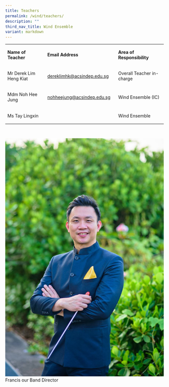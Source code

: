 ```yaml
---
title: Teachers
permalink: /wind/teachers/
description: ""
third_nav_title: Wind Ensemble
variant: markdown
---
```

<table width="619">
<tbody>
<tr>
<td width="196">
<p><strong>Name of Teacher</strong></p>
</td>
<td width="227">
<p><strong>Email Address</strong></p>
</td>
<td width="197">
<p><strong>Area of Responsibility</strong></p>
</td>
</tr>
<tr>
<td width="196">
<p>Mr Derek Lim Heng Kiat</p>
</td>
<td width="227">
<p><a href="mailto:dereklimhk@acsindep.edu.sg">dereklimhk@acsindep.edu.sg</a></p>
</td>
<td width="197">
<p>Overall Teacher in-charge</p>
</td>
</tr>
<tr>
<td width="196">
<p>Mdm Noh Hee Jung</p>
</td>
<td width="227">
<p><a href="mailto:nohheejung@acsindep.edu.sg">nohheejung@acsindep.edu.sg</a></p>
</td>
<td width="197">
<p>Wind Ensemble (IC)</p>
</td>
</tr>
<tr>
<td width="196">
<p>Ms Tay Lingxin</p>
</td>
<td width="227">
<p>&nbsp;</p>
</td>
<td width="197">
<p>Wind Ensemble</p>
</td>
</tr>
</tbody>
</table>
<p>&nbsp;</p>

![](/images/6__Francis__Band_Director_s_Profile_.jpeg) 
Francis our Band Director